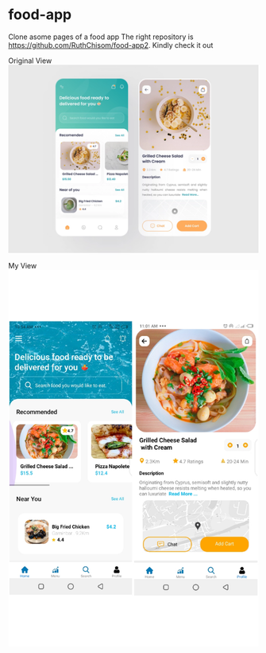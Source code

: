 # food-app
Clone asome pages of a food app
The right repository is https://github.com/RuthChisom/food-app2. Kindly check it out

Original View
<img src="https://github.com/RuthChisom/food-app/blob/master/src/assets/images/mobile-app-design-assignment.png"/>


My View
<img src="https://github.com/RuthChisom/food-app/blob/master/src/assets/images/final-view.jpg"/>
